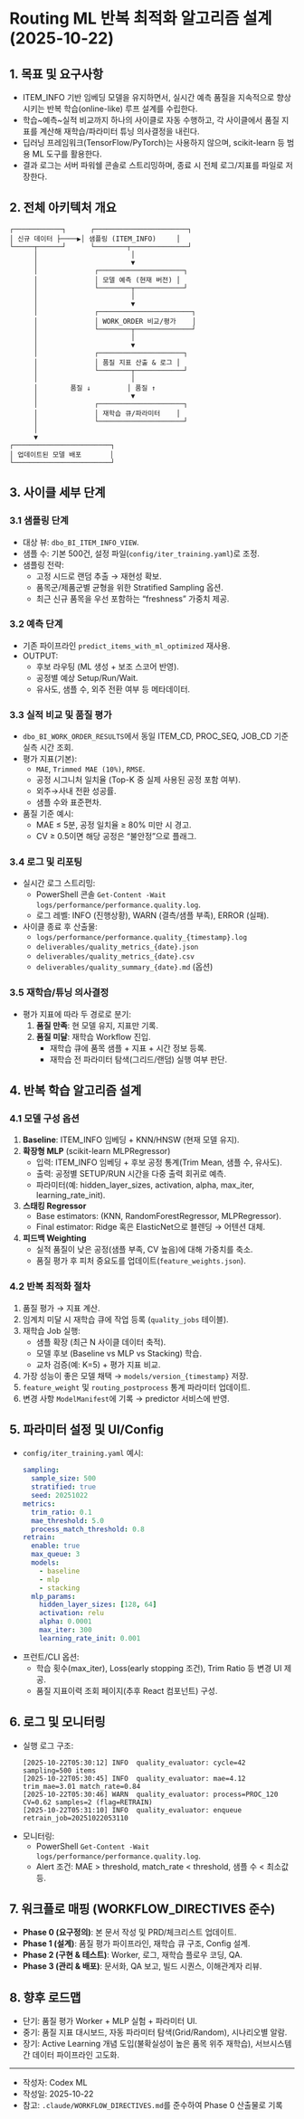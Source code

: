 # Routing ML 반복 최적화 알고리즘 설계 (2025-10-22)

## 1. 목표 및 요구사항
- ITEM_INFO 기반 임베딩 모델을 유지하면서, 실시간 예측 품질을 지속적으로 향상시키는 반복 학습(online-like) 루프 설계를 수립한다.
- 학습~예측~실적 비교까지 하나의 사이클로 자동 수행하고, 각 사이클에서 품질 지표를 계산해 재학습/파라미터 튜닝 의사결정을 내린다.
- 딥러닝 프레임워크(TensorFlow/PyTorch)는 사용하지 않으며, scikit-learn 등 범용 ML 도구를 활용한다.
- 결과 로그는 서버 파워쉘 콘솔로 스트리밍하며, 종료 시 전체 로그/지표를 파일로 저장한다.

## 2. 전체 아키텍처 개요
```
┌────────────┐      ┌───────────────────────┐
│ 신규 데이터 ├────▶│ 샘플링 (ITEM_INFO)     │
└─────┬──────┘      └────────┬──────────────┘
      │                       │
      │                       ▼
      │              ┌─────────────────────┐
      │              │ 모델 예측 (현재 버전) │
      │              └────────┬────────────┘
      │                       │
      │                       ▼
      │              ┌───────────────────────┐
      │              │ WORK_ORDER 비교/평가    │
      │              └────────┬──────────────┘
      │                       │
      │                       ▼
      │              ┌─────────────────────┐
      │              │ 품질 지표 산출 & 로그 │
      │              └────────┬────────────┘
      │                       │
      │        품질 ↓         │ 품질 ↑
      │                       ▼
      │              ┌─────────────────────┐
      │              │ 재학습 큐/파라미터    │
      │              └─────────────────────┘
      │
      ▼
┌────────────────────────┐
│ 업데이트된 모델 배포       │
└────────────────────────┘
```

## 3. 사이클 세부 단계

### 3.1 샘플링 단계
- 대상 뷰: `dbo_BI_ITEM_INFO_VIEW`.
- 샘플 수: 기본 500건, 설정 파일(`config/iter_training.yaml`)로 조정.
- 샘플링 전략:
  - 고정 시드로 랜덤 추출 → 재현성 확보.
  - 품목군/제품군별 균형을 위한 Stratified Sampling 옵션.
  - 최근 신규 품목을 우선 포함하는 “freshness” 가중치 제공.

### 3.2 예측 단계
- 기존 파이프라인 `predict_items_with_ml_optimized` 재사용.
- OUTPUT:
  - 후보 라우팅 (ML 생성 + 보조 스코어 반영).
  - 공정별 예상 Setup/Run/Wait.
  - 유사도, 샘플 수, 외주 전환 여부 등 메타데이터.

### 3.3 실적 비교 및 품질 평가
- `dbo_BI_WORK_ORDER_RESULTS`에서 동일 ITEM_CD, PROC_SEQ, JOB_CD 기준 실측 시간 조회.
- 평가 지표(기본):
  - `MAE`, `Trimmed MAE (10%)`, `RMSE`.
  - 공정 시그니처 일치율 (Top-K 중 실제 사용된 공정 포함 여부).
  - 외주→사내 전환 성공률.
  - 샘플 수와 표준편차.
- 품질 기준 예시:
  - MAE ≤ 5분, 공정 일치율 ≥ 80% 미만 시 경고.
  - CV ≥ 0.5이면 해당 공정은 “불안정”으로 플래그.

### 3.4 로그 및 리포팅
- 실시간 로그 스트리밍:
  - PowerShell 콘솔 `Get-Content -Wait logs/performance/performance.quality.log`.
  - 로그 레벨: INFO (진행상황), WARN (결측/샘플 부족), ERROR (실패).
- 사이클 종료 후 산출물:
  - `logs/performance/performance.quality_{timestamp}.log`
  - `deliverables/quality_metrics_{date}.json`
  - `deliverables/quality_metrics_{date}.csv`
  - `deliverables/quality_summary_{date}.md` (옵션)

### 3.5 재학습/튜닝 의사결정
- 평가 지표에 따라 두 경로로 분기:
  1. **품질 만족**: 현 모델 유지, 지표만 기록.
  2. **품질 미달**: 재학습 Workflow 진입.
     - 재학습 큐에 품목 샘플 + 지표 + 시간 정보 등록.
     - 재학습 전 파라미터 탐색(그리드/랜덤) 실행 여부 판단.

## 4. 반복 학습 알고리즘 설계

### 4.1 모델 구성 옵션
1. **Baseline**: ITEM_INFO 임베딩 + KNN/HNSW (현재 모델 유지).
2. **확장형 MLP** (scikit-learn MLPRegressor)
   - 입력: ITEM_INFO 임베딩 + 후보 공정 통계(Trim Mean, 샘플 수, 유사도).
   - 출력: 공정별 SETUP/RUN 시간을 다중 출력 회귀로 예측.
   - 파라미터(예: hidden_layer_sizes, activation, alpha, max_iter, learning_rate_init).
3. **스태킹 Regressor**
   - Base estimators: (KNN, RandomForestRegressor, MLPRegressor).
   - Final estimator: Ridge 혹은 ElasticNet으로 블렌딩 → 어텐션 대체.
4. **피드백 Weighting**
   - 실적 품질이 낮은 공정(샘플 부족, CV 높음)에 대해 가중치를 축소.
   - 품질 평가 후 피처 중요도를 업데이트(`feature_weights.json`).

### 4.2 반복 최적화 절차
1. 품질 평가 → 지표 계산.
2. 임계치 미달 시 재학습 큐에 작업 등록 (`quality_jobs` 테이블).
3. 재학습 Job 실행:
   - 샘플 확장 (최근 N 사이클 데이터 축적).
   - 모델 후보 (Baseline vs MLP vs Stacking) 학습.
   - 교차 검증(예: K=5) + 평가 지표 비교.
4. 가장 성능이 좋은 모델 채택 → `models/version_{timestamp}` 저장.
5. `feature_weight` 및 `routing_postprocess` 통계 파라미터 업데이트.
6. 변경 사항 `ModelManifest`에 기록 → predictor 서비스에 반영.

## 5. 파라미터 설정 및 UI/Config
- `config/iter_training.yaml` 예시:
  ```yaml
  sampling:
    sample_size: 500
    stratified: true
    seed: 20251022
  metrics:
    trim_ratio: 0.1
    mae_threshold: 5.0
    process_match_threshold: 0.8
  retrain:
    enable: true
    max_queue: 3
    models:
      - baseline
      - mlp
      - stacking
    mlp_params:
      hidden_layer_sizes: [128, 64]
      activation: relu
      alpha: 0.0001
      max_iter: 300
      learning_rate_init: 0.001
  ```
- 프런트/CLI 옵션:
  - 학습 횟수(max_iter), Loss(early stopping 조건), Trim Ratio 등 변경 UI 제공.
  - 품질 지표이력 조회 페이지(추후 React 컴포넌트) 구성.

## 6. 로그 및 모니터링
- 실행 로그 구조:
  ```
  [2025-10-22T05:30:12] INFO  quality_evaluator: cycle=42 sampling=500 items
  [2025-10-22T05:30:45] INFO  quality_evaluator: mae=4.12 trim_mae=3.01 match_rate=0.84
  [2025-10-22T05:30:46] WARN  quality_evaluator: process=PROC_120 CV=0.62 samples=2 (flag=RETRAIN)
  [2025-10-22T05:31:10] INFO  quality_evaluator: enqueue retrain_job=20251022053110
  ```
- 모니터링:
  - PowerShell `Get-Content -Wait logs/performance/performance.quality.log`.
  - Alert 조건: MAE > threshold, match_rate < threshold, 샘플 수 < 최소값 등.

## 7. 워크플로 매핑 (WORKFLOW_DIRECTIVES 준수)
- **Phase 0 (요구정의)**: 본 문서 작성 및 PRD/체크리스트 업데이트.
- **Phase 1 (설계)**: 품질 평가 파이프라인, 재학습 큐 구조, Config 설계.
- **Phase 2 (구현 & 테스트)**: Worker, 로그, 재학습 플로우 코딩, QA.
- **Phase 3 (관리 & 배포)**: 문서화, QA 보고, 빌드 시퀀스, 이해관계자 리뷰.

## 8. 향후 로드맵
- 단기: 품질 평가 Worker + MLP 실험 + 파라미터 UI.
- 중기: 품질 지표 대시보드, 자동 파라미터 탐색(Grid/Random), 시나리오별 알람.
- 장기: Active Learning 개념 도입(불확실성이 높은 품목 위주 재학습), 서브시스템간 데이터 파이프라인 고도화.

---
- 작성자: Codex ML
- 작성일: 2025-10-22
- 참고: `.claude/WORKFLOW_DIRECTIVES.md`를 준수하여 Phase 0 산출물로 기록
